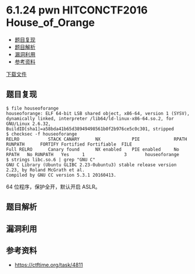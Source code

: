 # 6.1.24 pwn HITCONCTF2016 House_of_Orange

- [题目复现](#题目复现)
- [题目解析](#题目解析)
- [漏洞利用](#漏洞利用)
- [参考资料](#参考资料)


[下载文件](../src/writeup/6.1.24_hitconctf2016_house_of_orange)

## 题目复现
```
$ file houseoforange 
houseoforange: ELF 64-bit LSB shared object, x86-64, version 1 (SYSV), dynamically linked, interpreter /lib64/ld-linux-x86-64.so.2, for GNU/Linux 2.6.32, BuildID[sha1]=a58bda41b65d38949498561b0f2b976ce5c0c301, stripped
$ checksec -f houseoforange
RELRO           STACK CANARY      NX            PIE             RPATH      RUNPATH      FORTIFY Fortified Fortifiable  FILE
Full RELRO      Canary found      NX enabled    PIE enabled     No RPATH   No RUNPATH   Yes     1               3       houseoforange
$ strings libc.so.6 | grep "GNU C"
GNU C Library (Ubuntu GLIBC 2.23-0ubuntu3) stable release version 2.23, by Roland McGrath et al.
Compiled by GNU CC version 5.3.1 20160413.
```
64 位程序，保护全开，默认开启 ASLR。


## 题目解析

## 漏洞利用

## 参考资料
- https://ctftime.org/task/4811
